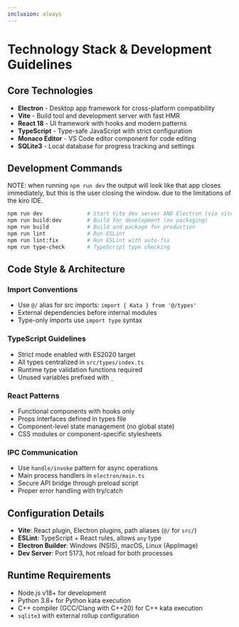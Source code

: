 ```yaml
---
inclusion: always
---
```


# Technology Stack & Development Guidelines

## Core Technologies

- **Electron** - Desktop app framework for cross-platform compatibility
- **Vite** - Build tool and development server with fast HMR
- **React 18** - UI framework with hooks and modern patterns
- **TypeScript** - Type-safe JavaScript with strict configuration
- **Monaco Editor** - VS Code editor component for code editing
- **SQLite3** - Local database for progress tracking and settings

## Development Commands

NOTE: when running `npm run dev` the output will look like that app closes immediately, but this is the user closing the window. due to the limitations of the kiro IDE.

```bash
npm run dev              # Start Vite dev server AND Electron (via vite-plugin-electron)
npm run build:dev        # Build for development (no packaging)
npm run build            # Build and package for production
npm run lint             # Run ESLint
npm run lint:fix         # Run ESLint with auto-fix
npm run type-check       # TypeScript type checking
```

## Code Style & Architecture

### Import Conventions
- Use `@/` alias for src imports: `import { Kata } from '@/types'`
- External dependencies before internal modules
- Type-only imports use `import type` syntax

### TypeScript Guidelines
- Strict mode enabled with ES2020 target
- All types centralized in `src/types/index.ts`
- Runtime type validation functions required
- Unused variables prefixed with `_`

### React Patterns
- Functional components with hooks only
- Props interfaces defined in types file
- Component-level state management (no global state)
- CSS modules or component-specific stylesheets

### IPC Communication
- Use `handle/invoke` pattern for async operations
- Main process handlers in `electron/main.ts`
- Secure API bridge through preload script
- Proper error handling with try/catch

## Configuration Details

- **Vite**: React plugin, Electron plugins, path aliases (`@/` for `src/`)
- **ESLint**: TypeScript + React rules, allows `any` type
- **Electron Builder**: Windows (NSIS), macOS, Linux (AppImage)
- **Dev Server**: Port 5173, hot reload for both processes

## Runtime Requirements

- Node.js v18+ for development
- Python 3.8+ for Python kata execution
- C++ compiler (GCC/Clang with C++20) for C++ kata execution
- `sqlite3` with external rollup configuration